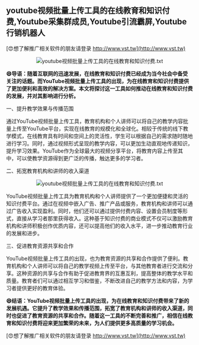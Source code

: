## **youtube视频批量上传工具的在线教育和知识付费,Youtube采集群成员,Youtube引流霸屏,Youtube行销机器人**

[😍想了解推广相关软件的朋友请登录 http://www.vst.tw](http://www.vst.tw)

 <center><img src="https://vst.tw/MP4/tuiguang/png/0.png" alt="youtube视频批量上传工具的在线教育和知识付费.txt"></center>

**😄导语：随着互联网的迅速发展，在线教育和知识付费已经成为当今社会中备受关注的话题。而YouTube视频批量上传工具的出现，为在线教育和知识付费提供了更加便利和高效的解决方案。本文将探讨这一工具如何推动在线教育和知识付费的发展，并对其影响进行分析。**

一、提升教学效果与传播范围

通过YouTube视频批量上传工具，教育机构和个人讲师可以将自己的教学内容批量上传至YouTube平台，实现在线教育的规模化和全球化。相较于传统的线下教学模式，在线教育具有时间和空间上的灵活性，学生可以根据自己的需求随时随地进行学习。同时，通过视频形式呈现的教学内容，可以更加生动直观地传递知识，提升学习效果。YouTube作为全球最大的视频分享平台，将教育内容上传至其中，可以使教学资源得到更广泛的传播，触达更多的学习者。

二、拓宽教育机构和讲师的收入渠道

 <center><img src="https://vst.tw/MP4/tuiguang/png/4.png" alt="youtube视频批量上传工具的在线教育和知识付费.txt"></center>

YouTube视频批量上传工具为教育机构和个人讲师提供了一个更加便捷和灵活的知识付费平台。通过在视频中嵌入广告、推广产品或服务，教育机构和讲师可以通过广告收入实现盈利。同时，他们还可以通过提供付费内容、设置会员制度等形式，直接从学习者那里获得收入。这种基于知识付费的商业模式不仅可以激励教育机构和讲师积极创作优质内容，还可以提高他们的收入水平，进一步推动教育行业的发展和进步。

三、促进教育资源共享和合作

YouTube视频批量上传工具的出现，也为教育资源的共享和合作提供了便利。教育机构和个人讲师可以将自己的教学视频上传至平台，与其他教育者进行交流和分享。这种资源的共享与合作有助于促进教育界的互惠互利，提高整体的教学水平和质量。教育者们可以通过相互学习和借鉴，不断改进自己的教学方法和内容，为学习者提供更好的教育体验。

**😄结语：YouTube视频批量上传工具的出现，为在线教育和知识付费带来了新的发展机遇。它提升了教学效果和传播范围，拓宽了教育机构和讲师的收入渠道，同时也促进了教育资源的共享和合作。随着这一工具的不断完善和推广，相信在线教育和知识付费将迎来更加繁荣的未来，为人们提供更多高质量的学习机会。**

[😍想了解推广相关软件的朋友请登录 http://www.vst.tw](http://www.vst.tw)



